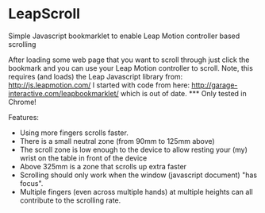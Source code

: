 LeapScroll
==========

Simple Javascript bookmarklet to enable Leap Motion controller based scrolling


After loading some web page that you want to scroll through just click the bookmark and you can use your Leap Motion controller to scroll. Note, this requires (and loads) the Leap Javascript library from: http://js.leapmotion.com/ I started with code from here: http://garage-interactive.com/leapbookmarklet/ which is out of date. *** Only tested in Chrome!

Features:
 - Using more fingers scrolls faster.
 - There is a small neutral zone (from 90mm to 125mm above)
 - The scroll zone is low enough to the device to allow resting your (my) wrist on the table in front of the device
 - Above 325mm is a zone that scrolls up extra faster
 - Scrolling should only work when the window (javascript document) "has focus".
 - Multiple fingers (even across multiple hands) at multiple heights can all contribute to the scrolling rate.

